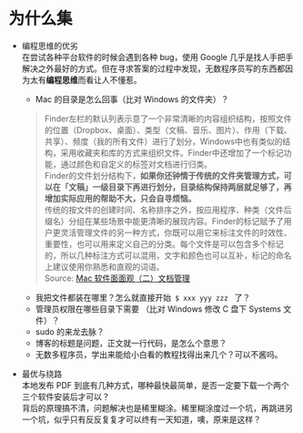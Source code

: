 # 为什么集

* 编程思维的优劣  
在尝试各种平台软件的时候会遇到各种 bug，使用 Google 几乎是找人手把手解决之外最好的方式。但在寻求答案的过程中发现，无数程序员写的东西都因为太有**编程思维**而看让人不懂惹。  
	* Mac 的目录是怎么回事（比对 Windows 的文件夹）？
	> Finder左栏的默认列表示意了一个非常清晰的内容组织结构，按照文件的位置（Dropbox、桌面）、类型（文稿、音乐、图片）、作用（下载、共享）、频度（我的所有文件）进行了划分，Windows中也有类似的结构，采用收藏夹和库的方式来组织文件。Finder中还增加了一个标记功能，通过颜色和自定义的标签对文档进行归类。  
Finder的文件划分结构下，**如果你还钟情于传统的文件夹管理方式，可以在「文稿」一级目录下再进行划分，目录结构保持两层就足够了，再增加实际应用的帮助不大，只会自寻烦恼。**  
传统的按文件的创建时间、名称排序之外，按应用程序、种类（文件后缀名）分组在某些场景中能更清晰的展现内容。Finder的标记赋予了用户更灵活管理文件的另一种方式，你既可以用它来标注文件的时效性、重要性，也可以用来定义自己的分类。每个文件是可以包含多个标记的，所以几种标注方式可以混用，文字和颜色也可以互补，标记的命名上建议使用你熟悉和直观的词语。  
Source: [Mac 软件面面观（二）文档管理](http://www.jianshu.com/p/0237546964af)  

	* 我把文件都装在哪里？怎么就直接开始`  $ xxx yyy zzz  ` 了？  
	* 管理员权限在哪些目录下需要 （比对 Windows 修改 C 盘下 Systems 文件）？  
	* sudo 的来龙去脉？  
	* 博客的标题是问题，正文就一行代码，是怎么个意思？  
	* 无数多程序员，学出来能给小白看的教程找得出来几个？可以不酱吗。    


* 最优与绕路  
本地发布 PDF 到底有几种方式，哪种最快最简单，是否一定要下载一个两个三个软件安装后才可以？  
背后的原理搞不清，问题解决也是稀里糊涂。稀里糊涂度过一个坑，再跳进另一个坑，似乎只有反反复复才可以终有一天知道，噢，原来是这样？

